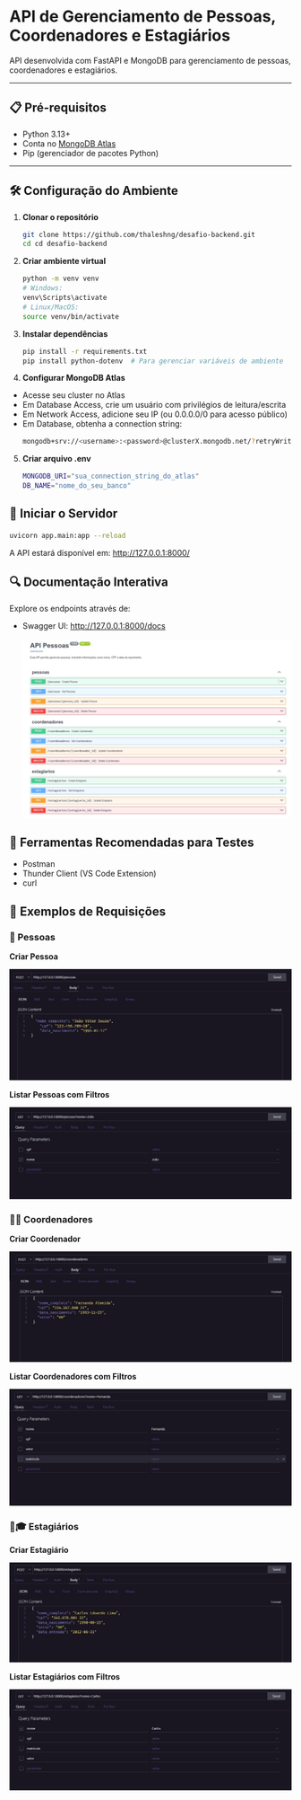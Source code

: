 # API de Gerenciamento de Pessoas, Coordenadores e Estagiários

API desenvolvida com FastAPI e MongoDB para gerenciamento de pessoas, coordenadores e estagiários.

---

## 📋 Pré-requisitos

- Python 3.13+
- Conta no [MongoDB Atlas](https://www.mongodb.com/atlas)
- Pip (gerenciador de pacotes Python)

---

## 🛠 Configuração do Ambiente

1. **Clonar o repositório**
   ```bash
   git clone https://github.com/thaleshng/desafio-backend.git
   cd cd desafio-backend

2. **Criar ambiente virtual**
    ```bash
    python -m venv venv
    # Windows:
    venv\Scripts\activate
    # Linux/MacOS:
    source venv/bin/activate

3. **Instalar dependências**
    ```bash
    pip install -r requirements.txt
    pip install python-dotenv  # Para gerenciar variáveis de ambiente

4. **Configurar MongoDB Atlas**
* Acesse seu cluster no Atlas
* Em Database Access, crie um usuário com privilégios de leitura/escrita
* Em Network Access, adicione seu IP (ou 0.0.0.0/0 para acesso público)
* Em Database, obtenha a connection string:
    ```bash
    mongodb+srv://<username>:<password>@clusterX.mongodb.net/?retryWrites=true&w=majority

5. **Criar arquivo .env**
    ```bash
    MONGODB_URI="sua_connection_string_do_atlas"
    DB_NAME="nome_do_seu_banco"

## 🚀 Iniciar o Servidor

```bash
uvicorn app.main:app --reload
```

A API estará disponível em:
http://127.0.0.1:8000/

## 🔍 Documentação Interativa

Explore os endpoints através de:
* Swagger UI: http://127.0.0.1:8000/docs
<br><br>
![Documentação](app/static/images/DOCS%20Swagger.jpg)

## 🧪 Ferramentas Recomendadas para Testes

* Postman
* Thunder Client (VS Code Extension)
* curl

## 📡 Exemplos de Requisições

### 🧑 Pessoas
**Criar Pessoa**

![Rota POST](app/static/images/post-pessoas.jpg)

**Listar Pessoas com Filtros**

![Rota POST](app/static/images/get-pessoas.jpg)

### 👨💼 Coordenadores
**Criar Coordenador**

![Rota POST](app/static/images/post-coordenadores.jpg)

**Listar Coordenadores com Filtros**

![Rota POST](app/static/images/get-coordenadores.jpg)

### 👩🎓 Estagiários
**Criar Estagiário**

![Rota POST](app/static/images/post-estagiarios.jpg)

**Listar Estagiários com Filtros**

![Rota POST](app/static/images/get-estagiarios.jpg)